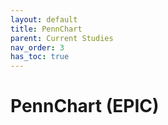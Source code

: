 ```yaml
---
layout: default
title: PennChart
parent: Current Studies
nav_order: 3
has_toc: true
---
```


# PennChart (EPIC)
